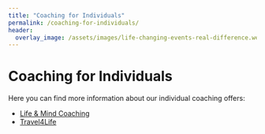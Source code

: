 ```yaml
---
title: "Coaching for Individuals"
permalink: /coaching-for-individuals/
header:
  overlay_image: /assets/images/life-changing-events-real-difference.webp 
---
```


# Coaching for Individuals

Here you can find more information about our individual coaching offers:

- [Life & Mind Coaching](/coaching-for-individuals/life-mind-coaching/)
- [Travel4Life](/coaching-for-individuals/travel4life/)
